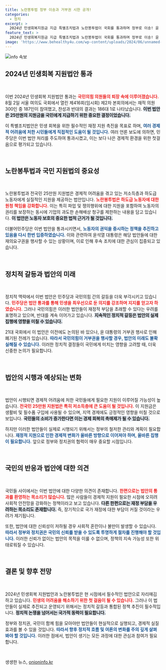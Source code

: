```yaml
---
title: 노란봉투법 정부 이송과 거부권 시한 공개!
categories:
  - 정치
excerpt: >
  2024년 민생회복지원금 지급 특별조치법과 노란봉투법이 국회를 통과하며 정부로 이송! 윤 대통령의 거부권 행사 여부가 주목받는 가운데, 이 법들이 민생과 노동시장에 미칠 귀추는?
feature_text: >
  2024년 민생회복지원금 지급 특별조치법과 노란봉투법이 국회를 통과하며 정부로 이송! 윤 대통령의 거부권 행사 여부가 주목받는 가운데, 이 법들이 민생과 노동시장에 미칠 귀추는?
image: 'https://www.behealthy4u.com/wp-content/uploads/2024/06/unnamed-file.png'
---
```


<p><img src="https://www.behealthy4u.com/wp-content/uploads/2024/06/unnamed-file.png" alt="info 속보" /></p>

<h2 data-ke-size="size26">2024년 민생회복 지원법안 통과</h2>

<p data-ke-size="size16">&nbsp;</p>

<p>이번 2024년 민생회복 지원법안 통과는 <b><span style="color: #ee2323;">국민의힘 의원들의 퇴장 속에 이루어졌습니다.</span></b> 8월 2일 서울 여의도 국회에서 열린 제416회(임시회) 제2차 본회의에서는 재적 의원 300인 중 187인이 참여했고, 찬성과 반대의 결과는 186대 1로 나타났습니다. <b><span style="background-color: #21538527;">이번 법안은 25만원의 지원금을 국민에게 지급하기 위한 중요한 결정이었습니다.</span></b> </p>

<p>이 특별조치법안은 민생 회복을 위한 필수적인 재정 지원 촉진을 목표로 하며, <b><span style="color: #1a5490;">여러 경제적 어려움에 처한 시민들에게 직접적인 도움이 될 것입니다.</span></b> 여러 언론 보도에 의하면, 민주당은 이번 법안 처리를 주도하여 통과시켰고, 이는 보다 나은 경제적 환경을 위한 첫걸음으로 평가되고 있습니다.</p>

<p data-ke-size="size16">&nbsp;</p>

<h2 data-ke-size="size26">노란봉투법과 국민 지원법의 중요성</h2>

<p data-ke-size="size16">&nbsp;</p>

<p>노란봉투법과 전국민 25만원 지원법은 경제적 어려움을 겪고 있는 저소득층과 하도급 노동자에게 실질적인 지원을 제공하는 법안입니다. <b><span style="color: #ee2323;">노란봉투법은 하도급 노동자에 대한 원청 책임을 강화합니다.</span></b> 이는 특히 파업 및 쟁의행위에 대한 지원을 포함하여 노동자의 권리를 보장하는 동시에 기업의 과도한 손해배상 청구를 제한하는 내용을 담고 있습니다. <b><span style="background-color: #21538527;">이 법안은 노동자 보호의 중요한 법적 근거가 될 것입니다.</span></b></p>

<p>더불어민주당은 이번 법안을 통과시키면서, <b><span style="color: #1a5490;">노동자의 권익을 중시하는 정책을 추진하고 있음을 다시 한번 입증하였습니다.</span></b> 이와 관련하여 윤석열 대통령은 해당 법안들에 대한 재의요구권을 행사할 수 있는 상황이며, 이로 인해 후속 조치에 대한 관심이 집중되고 있습니다.</p>

<p data-ke-size="size16">&nbsp;</p>

<h2 data-ke-size="size26">정치적 갈등과 법안의 미래</h2>

<p data-ke-size="size16">&nbsp;</p>

<p>정치적 맥락에서 이번 법안은 민주당과 국민의힘 간의 갈등을 더욱 부각시키고 있습니다. <b><span style="color: #ee2323;">민주당은 법안 통과를 통해 민생을 최우선으로 둔 의지를 강조하며 지지를 얻고자 하였습니다.</span></b> 그러나 국민의힘은 이러한 법안들이 재정적 부담을 초래할 수 있다는 우려를 표명하고 있으며, 반대를 계속 이어가고 있습니다. <b><span style="background-color: #21538527;">지속적인 정치적 갈등은 법안의 실제 집행에 영향을 미칠 수 있습니다.</span></b></p>

<p>21대 국회에서 이 법안은 이전에도 논의된 바 있으나, 윤 대통령의 거부권 행사로 인해 폐기된 전례가 있습니다. <b><span style="color: #1a5490;">따라서 국민의힘이 거부권을 행사할 경우, 법안의 미래도 불확실해질 수 있습니다.</span></b> 이러한 정치적 결정들이 국민에게 미치는 영향을 고려할 때, 더욱 신중한 논의가 필요합니다.</p>

<p data-ke-size="size16">&nbsp;</p>

<h2 data-ke-size="size26">법안의 시행과 예상되는 변화</h2>

<p data-ke-size="size16">&nbsp;</p>

<p>법안이 시행되면 경제적 어려움에 처한 국민들에게 필요한 지원이 이루어질 가능성이 높습니다. <b><span style="color: #ee2323;">전국민 25만원 지원법은 특히 저소득층에 큰 도움이 될 것입니다.</span></b> 이 지원금은 생활비 및 필수품 구입에 사용될 수 있으며, 지역 경제에도 긍정적인 영향을 미칠 것으로 보입니다. <b><span style="background-color: #21538527;">국민들의 소비가 증가한다면 이는 경제 회복의 촉매제가 될 수 있습니다.</span></b></p>

<p>하지만 이러한 법안들이 실제로 시행되기 위해서는 정부의 철저한 관리와 계획이 필요합니다. <b><span style="color: #1a5490;">재정적 지원으로 인한 경제적 변화가 올바른 방향으로 이어져야 하며, 올바른 집행이 필요합니다.</span></b> 앞으로 정부와 정치권의 협력이 매우 중요할 시점입니다.</p>

<p data-ke-size="size16">&nbsp;</p>

<h2 data-ke-size="size26">국민의 반응과 법안에 대한 의견</h2>

<p data-ke-size="size16">&nbsp;</p>

<p>국민들 사이에서는 이번 법안에 대한 다양한 의견이 존재합니다. <b><span style="color: #ee2323;">한편으로는 법안의 통과를 환영하는 목소리가 많습니다.</span></b> 많은 사람들이 경제적 지원이 필요한 시점에 오히려 사회적 안전망을 강화하는 정책이라고 보고 있습니다. <b><span style="background-color: #21538527;">다른 한편으로는 재정 부담을 우려하는 목소리도 존재합니다.</span></b> 즉, 장기적으로 국가 재정에 대한 부담이 커질 것이라는 우려가 제기됩니다.</p>

<p>또한, 법안에 대한 신뢰성이 저하될 경우 사회적 혼란이나 불만이 발생할 수 있습니다. <b><span style="color: #1a5490;">따라서 정부와 정치권은 국민의 신뢰를 받을 수 있도록 투명하게 절차를 진행해야 할 것입니다.</span></b> 이러한 신뢰가 없이는 법안의 목적을 이룰 수 없으며, 정책의 지속 가능성 또한 위태로워질 수 있습니다.</p>

<p data-ke-size="size16">&nbsp;</p>

<h2 data-ke-size="size26">결론 및 향후 전망</h2>

<p data-ke-size="size16">&nbsp;</p>

<p>2024년 민생회복 지원법안과 노란봉투법은 현 시점에서 필수적인 법안으로 자리매김하고 있습니다. <b><span style="color: #ee2323;">민생의 어려움을 해소하기 위한 첫 걸음이 될 수 있습니다.</span></b> 그러나 이 법안들이 실제로 추진되고 운영되기 위해서는 정치적 갈등과 통합된 정책 추진이 필수적입니다. <b><span style="background-color: #21538527;">정치적 논쟁을 넘어서는 국가적 동력이 필요합니다.</span></b></p>

<p>정부와 정치권, 국민이 함께 힘을 모아야만 법안들이 현실적으로 실행되고, 경제적 실질 효과를 볼 수 있을 것입니다. <b><span style="color: #1a5490;">따라서 향후 정치적 흐름 및 여론의 변화를 주의 깊게 살펴봐야 할 것입니다.</span></b> 이러한 점에서, 법안이 생기는 모든 과정에 대한 관심과 참여가 필요합니다. </p>

<p data-ke-size="size16">&nbsp;</p>
생생한 뉴스, <a href="https://onioninfo.kr" rel="dofollow">onioninfo.kr</a>


